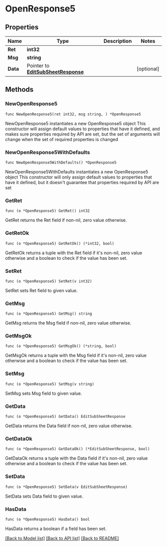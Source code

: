 # OpenResponse5

## Properties

Name | Type | Description | Notes
------------ | ------------- | ------------- | -------------
**Ret** | **int32** |  | 
**Msg** | **string** |  | 
**Data** | Pointer to [**EditSubSheetResponse**](EditSubSheetResponse.md) |  | [optional] 

## Methods

### NewOpenResponse5

`func NewOpenResponse5(ret int32, msg string, ) *OpenResponse5`

NewOpenResponse5 instantiates a new OpenResponse5 object
This constructor will assign default values to properties that have it defined,
and makes sure properties required by API are set, but the set of arguments
will change when the set of required properties is changed

### NewOpenResponse5WithDefaults

`func NewOpenResponse5WithDefaults() *OpenResponse5`

NewOpenResponse5WithDefaults instantiates a new OpenResponse5 object
This constructor will only assign default values to properties that have it defined,
but it doesn't guarantee that properties required by API are set

### GetRet

`func (o *OpenResponse5) GetRet() int32`

GetRet returns the Ret field if non-nil, zero value otherwise.

### GetRetOk

`func (o *OpenResponse5) GetRetOk() (*int32, bool)`

GetRetOk returns a tuple with the Ret field if it's non-nil, zero value otherwise
and a boolean to check if the value has been set.

### SetRet

`func (o *OpenResponse5) SetRet(v int32)`

SetRet sets Ret field to given value.


### GetMsg

`func (o *OpenResponse5) GetMsg() string`

GetMsg returns the Msg field if non-nil, zero value otherwise.

### GetMsgOk

`func (o *OpenResponse5) GetMsgOk() (*string, bool)`

GetMsgOk returns a tuple with the Msg field if it's non-nil, zero value otherwise
and a boolean to check if the value has been set.

### SetMsg

`func (o *OpenResponse5) SetMsg(v string)`

SetMsg sets Msg field to given value.


### GetData

`func (o *OpenResponse5) GetData() EditSubSheetResponse`

GetData returns the Data field if non-nil, zero value otherwise.

### GetDataOk

`func (o *OpenResponse5) GetDataOk() (*EditSubSheetResponse, bool)`

GetDataOk returns a tuple with the Data field if it's non-nil, zero value otherwise
and a boolean to check if the value has been set.

### SetData

`func (o *OpenResponse5) SetData(v EditSubSheetResponse)`

SetData sets Data field to given value.

### HasData

`func (o *OpenResponse5) HasData() bool`

HasData returns a boolean if a field has been set.


[[Back to Model list]](../README.md#documentation-for-models) [[Back to API list]](../README.md#documentation-for-api-endpoints) [[Back to README]](../README.md)


